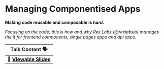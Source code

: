 # Managing Componentised Apps

**Making code reusable and composable is _hard_.**

_Focusing on the code, this is how and why Rex Labs (@rexlabsio) manages the it for frontend components, single pages apps and api apps._

| Talk Content 🗣️ |
| ------- |
| 📖 **[Viewable Slides](https://drive.google.com/open?id=1adbRGxnmTIVk0kZ4JYZTpMSPXVapzUU3sIyEeRuGQU8)** |
